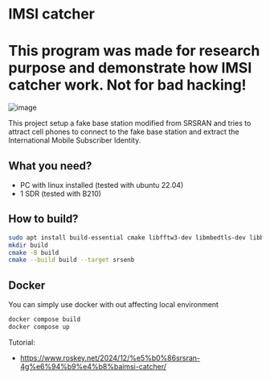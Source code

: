 IMSI catcher
======

# This program was made for research purpose and demonstrate how IMSI catcher work. Not for bad hacking!
![image](https://github.com/user-attachments/assets/aa33f8e5-6187-4afb-ae44-872e9467874e)

This project setup a fake base station modified from SRSRAN and tries to attract cell phones to connect to the fake base station and extract the International Mobile Subscriber Identity.

## What you need?
- PC with linux installed (tested with ubuntu 22.04)
- 1 SDR (tested with B210)

## How to build?
```bash
sudo apt install build-essential cmake libfftw3-dev libmbedtls-dev libboost-program-options-dev libconfig++-dev libsctp-dev
mkdir build
cmake -B build
cmake --build build --target srsenb
```

## Docker
You can simply use docker with out affecting local environment
```bash
docker compose build
docker compose up
```

Tutorial:
- https://www.roskey.net/2024/12/%e5%b0%86srsran-4g%e6%94%b9%e4%b8%baimsi-catcher/
